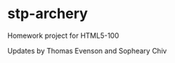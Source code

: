 stp-archery
===========

Homework project for HTML5-100

Updates by Thomas Evenson and Sopheary Chiv